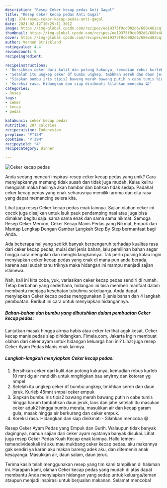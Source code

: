 ```yaml
---
description: "Resep Ceker kecap pedas Anti Gagal"
title: "Resep Ceker kecap pedas Anti Gagal"
slug: 874-resep-ceker-kecap-pedas-anti-gagal
date: 2021-02-12T10:25:11.301Z
image: https://img-global.cpcdn.com/recipes/ee19375f9cd002d6/680x482cq70/ceker-kecap-pedas-foto-resep-utama.jpg
thumbnail: https://img-global.cpcdn.com/recipes/ee19375f9cd002d6/680x482cq70/ceker-kecap-pedas-foto-resep-utama.jpg
cover: https://img-global.cpcdn.com/recipes/ee19375f9cd002d6/680x482cq70/ceker-kecap-pedas-foto-resep-utama.jpg
author: Vernon Strickland
ratingvalue: 4.4
reviewcount: 5
recipeingredient:

recipeinstructions:
- "Bersihkan ceker dari kulit dan potong kukunya, kemudian rebus kurleb 10 mnt dg air mndidih untuk mnghlgkan bau anyirny dan kotoran yg nmpel"
- "Setelah itu ungkep ceker df bumbu ungkep, tmbhkan sereh dan daun jeruk. Kurleb 45mnt smpai ceker empuk"
- "Siapkan bumbu iris tipis2 bawang merah bawang putih n cabe tumis hingga harum tambahkan daun jeruk, laos dan jahe setelah itu masukan ceker aduk2 hingga bumbu merata, masukkan air dan kecap garam gula, masak hingga air berkurang dan ceker empuk."
- "Koreksi rasa. Hidangkan dan siap dinikmati Silahkan mencoba 😁"
categories:
- Resep
tags:
- ceker
- kecap
- pedas

katakunci: ceker kecap pedas 
nutrition: 207 calories
recipecuisine: Indonesian
preptime: "PT13M"
cooktime: "PT39M"
recipeyield: "4"
recipecategory: Dinner

---
```



![Ceker kecap pedas](https://img-global.cpcdn.com/recipes/ee19375f9cd002d6/680x482cq70/ceker-kecap-pedas-foto-resep-utama.jpg)

Anda sedang mencari inspirasi resep ceker kecap pedas yang unik? Cara menyiapkannya memang tidak susah dan tidak juga mudah. Kalau keliru mengolah maka hasilnya akan hambar dan bahkan tidak sedap. Padahal ceker kecap pedas yang enak seharusnya memiliki aroma dan cita rasa yang dapat memancing selera kita.

Lihat juga resep Ceker kecap pedas enak lainnya. Sajian olahan ceker ini cocok juga disajikan untuk lauk pauk pendamping nasi atau juga bisa dimakan begitu saja. sama sama enak dan sama sama nikmat. Semoga Resep Ceker Mercon, Ceker Kecap Manis Pedas yang Nikmat, Empuk dan Mantap Lengkap Dengan Gambar Langkah Step By Step bermanfaat bagi Anda.

Ada beberapa hal yang sedikit banyak berpengaruh terhadap kualitas rasa dari ceker kecap pedas, mulai dari jenis bahan, lalu pemilihan bahan segar hingga cara mengolah dan menghidangkannya. Tak perlu pusing kalau ingin menyiapkan ceker kecap pedas yang enak di mana pun anda berada, karena asal sudah tahu triknya maka hidangan ini mampu menjadi sajian istimewa.


Nah, kali ini kita coba, yuk, variasikan ceker kecap pedas sendiri di rumah. Tetap berbahan yang sederhana, hidangan ini bisa memberi manfaat dalam membantu menjaga kesehatan tubuhmu sekeluarga. Anda dapat menyiapkan Ceker kecap pedas menggunakan 0 jenis bahan dan 4 langkah pembuatan. Berikut ini cara untuk menyiapkan hidangannya.

<!--inarticleads1-->

##### Bahan-bahan dan bumbu yang dibutuhkan dalam pembuatan Ceker kecap pedas:



Lanjutkan masak hingga airnya habis atau ceker terlihat agak kesat. Ceker kecap manis pedas siap dihidangkan. Fimela.com, Jakarta Ingin membuat olahan dari ceker ayam untuk hidangan keluarga hari ini? Lihat juga resep Ceker Ayam Pedas Manis enak lainnya. 

<!--inarticleads2-->

##### Langkah-langkah menyiapkan Ceker kecap pedas:

1. Bersihkan ceker dari kulit dan potong kukunya, kemudian rebus kurleb 10 mnt dg air mndidih untuk mnghlgkan bau anyirny dan kotoran yg nmpel
1. Setelah itu ungkep ceker df bumbu ungkep, tmbhkan sereh dan daun jeruk. Kurleb 45mnt smpai ceker empuk
1. Siapkan bumbu iris tipis2 bawang merah bawang putih n cabe tumis hingga harum tambahkan daun jeruk, laos dan jahe setelah itu masukan ceker aduk2 hingga bumbu merata, masukkan air dan kecap garam gula, masak hingga air berkurang dan ceker empuk.
1. Koreksi rasa. Hidangkan dan siap dinikmati - Silahkan mencoba 😁


Resep Ceker Ayam Pedas yang Empuk dan Gurih. Walaupun tidak banyak dagingnya, namun sajian dari ceker ayam nyatanya banyak disukai. Lihat juga resep Ceker Pedas Kuah Kecap enak lainnya. Hallo temen-temendivideokali ini aku mau mukbang ceker kecap pedas. aku makannya gak sendiri ya karan aku makan bareng adek aku, dan ditemenin anak kesayanga. Masukkan air, daun salam, daun jeruk. 

Terima kasih telah menggunakan resep yang tim kami tampilkan di halaman ini. Harapan kami, olahan Ceker kecap pedas yang mudah di atas dapat membantu Anda menyiapkan hidangan yang sedap untuk keluarga/teman ataupun menjadi inspirasi untuk berjualan makanan. Selamat mencoba!
